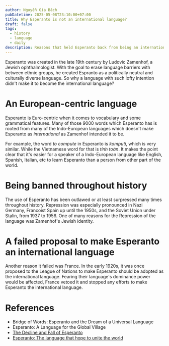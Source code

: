 ```yaml
---
author: Nguyễn Gia Bách
pubDatetime: 2025-05-08T23:10:00+07:00
title: Why Esperanto is not an international language?
draft: false
tags:
  - history
  - language
  - daily
description: Reasons that held Esperanto back from being an international language
---
```


Esperanto was created in the late 19th century by Ludovic Zamenhof, a Jewish ophthalmologist. With the goal to erase language barriers with between ethnic groups, he created Espranto as a politically neutral and culturally diverse language. So why a language with such lofty intention didn't make it to become the international language?

# An European-centric language

Esperanto is Euro-centric when it comes to vocabulary and some grammatical features. Many of those 9000 words which Esperanto has is rooted from many of the Indo-European languages which doesn't make Esperanto as _international_ as Zamenhof intended it to be.

For example, the word _to compute_ in Esperanto is _komputi_, which is very similar. While the Vietnamese word for that is _tính toán_. It makes the point clear that it's easier for a speaker of a Indo-European language like English, Spanish, Italian, etc to learn Esperanto than a person from other part of the world.

# Being banned throughout history

The use of Esperanto has been outlawed or at least surpressed many times throughout history. Repression was especially pronounced in Nazi Germany, Francoist Spain up until the 1950s, and the Soviet Union under Stalin, from 1937 to 1956. One of many reasons for the Repression of the language was Zamenhof's Jewish identity.

# A failed proposal to make Esperanto an international language

Another reason it failed was France. In the early 1920s, it was once proposed to the League of Nations to make Esperanto should be adopted as the international language. Fearing their language's dominance power would be affected, France vetoed it and stopped any efforts to make Esperanto the international language.

# References

- Bridge of Words: Esperanto and the Dream of a Universal Language
- Esperanto: A Language for the Global Village
- [The Decline and Fall of Esperanto](https://pmc.ncbi.nlm.nih.gov/articles/PMC61387/)
- [Esperanto: The language that hope to unite the world](https://hackaday.com/2024/12/25/esperanto-the-language-that-hoped-to-unite-the-world/)
